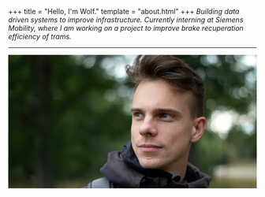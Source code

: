 +++
title = "Hello, I'm Wolf."
template = "about.html"
+++
_Building data driven systems to improve infrastructure. Currently interning at Siemens Mobility, where I am working on a project to improve brake recuperation efficiency of trams._

<hr class="solid">

![Portrait of Wolfram Friele](portrait-wolf.webp)
